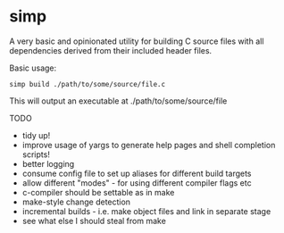 # simp

A very basic and opinionated utility for building C source files with all
dependencies derived from their included header files.

Basic usage:

```
simp build ./path/to/some/source/file.c
```

This will output an executable at ./path/to/some/source/file

TODO

- tidy up!
- improve usage of yargs to generate help pages and shell completion scripts!
- better logging
- consume config file to set up aliases for different build targets
- allow different "modes" - for using different compiler flags etc
- c-compiler should be settable as in make
- make-style change detection
- incremental builds - i.e. make object files and link in separate stage
- see what else I should steal from make
